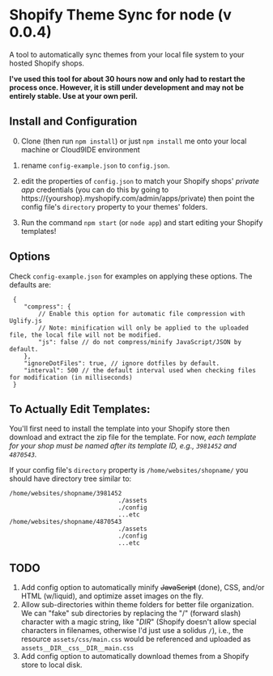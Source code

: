 Shopify Theme Sync for node (v 0.0.4)
==================

A tool to automatically sync themes from your local file system to your hosted Shopify shops.

**I've used this tool for about 30 hours now and only had to restart the process once. However, it is still under development and may not be entirely stable. Use at your own peril.**

## Install and Configuration

 0. Clone (then run `npm install`) or just `npm install` me onto your local machine or Cloud9IDE environment

 1. rename `config-example.json` to `config.json`.

 2. edit the properties of `config.json` to match your Shopify shops' *private app* credentials (you can do this by going to https://{yourshop}.myshopify.com/admin/apps/private) then point the config file's `directory` property to your themes' folders.

 3. Run the command `npm start` (or `node app`) and start editing your Shopify templates!

## Options

Check `config-example.json` for examples on applying these options. The defaults are:

```
 {
 	"compress": {
 		// Enable this option for automatic file compression with Uglify.js
 		// Note: minification will only be applied to the uploaded file, the local file will not be modified.
 		"js": false // do not compress/minify JavaScript/JSON by default.
 	},
 	"ignoreDotFiles": true, // ignore dotfiles by default.
 	"interval": 500 // the default interval used when checking files for modification (in milliseconds)
 }
```

## To Actually Edit Templates:

You'll first need to install the template into your Shopify store then download and extract the zip file for the template.
For now, *each template for your shop *must* be named after its template ID, e.g., `3981452` and  `4870543`.*

If your config file's `directory` property is `/home/websites/shopname/` you should have directory tree similar to:


    /home/websites/shopname/3981452
                                  ./assets
                                  ./config
                                  ...etc
    /home/websites/shopname/4870543
                                  ./assets
                                  ./config
                                  ...etc

## TODO

 1. Add config option to automatically minify ~~JavaScript~~ (done), CSS, and/or HTML (w/liquid), and optimize asset images on the fly.
 2. Allow sub-directories within theme folders for better file organization. We can "fake" sub directories by replacing the "/" (forward slash) character with a magic string, like "_DIR_" (Shopify doesn't allow special characters in filenames, otherwise I'd just use a solidus `/`), i.e., the resource `assets/css/main.css` would be referenced and uploaded as `assets__DIR__css__DIR__main.css`
 3. Add config option to automatically download themes from a Shopify store to local disk.
